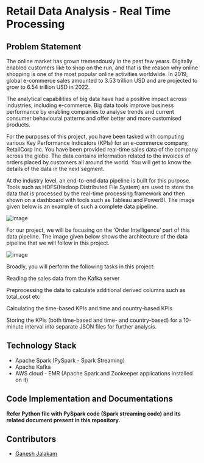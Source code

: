 
# Retail Data Analysis - Real Time Processing

## Problem Statement
The online market has grown tremendously in the past few years. Digitally enabled customers like to shop on the run, and that is the reason why online shopping is one of the most popular online activities worldwide. In 2019, global e-commerce sales amounted to 3.53 trillion USD and are projected to grow to 6.54 trillion USD in 2022.

 

The analytical capabilities of big data have had a positive impact across industries, including e-commerce. Big data tools improve business performance by enabling companies to analyse trends and current consumer behavioural patterns and offer better and more customised products.

 

For the purposes of this project, you have been tasked with computing various Key Performance Indicators (KPIs) for an e-commerce company, RetailCorp Inc. You have been provided real-time sales data of the company across the globe. The data contains information related to the invoices of orders placed by customers all around the world. You will get to know the details of the data in the next segment.

 

At the industry level, an end-to-end data pipeline is built for this purpose. Tools such as HDFS(Hadoop Distributed File System) are used to store the data that is processed by the real-time processing framework and then shown on a dashboard with tools such as Tableau and PowerBI. The image given below is an example of such a complete data pipeline.

![image](https://images.upgrad.com/27070182-3791-4fc7-81c6-0d39c97b4f25-Upgrad%20RT%20STreaming-whole.png)

For our project, we will be focusing on the ‘Order Intelligence’ part of this data pipeline. The image given below shows the architecture of the data pipeline that we will follow in this project.

![image](https://images.upgrad.com/137bcb53-7fa1-4aab-a93a-6f5b369efd4b-Upgrad%20RT%20STreaming%20-%20internal.png)

Broadly, you will perform the following tasks in this project:

Reading the sales data from the Kafka server

Preprocessing the data to calculate additional derived columns such as total_cost etc

Calculating the time-based KPIs and time and country-based KPIs

Storing the KPIs (both time-based and time- and country-based) for a 10-minute interval into separate JSON files for further analysis.

## Technology Stack
- Apache Spark (PySpark - Spark Streaming)
- Apache Kafka
- AWS cloud - EMR (Apache Spark and Zookeeper applications installed on it)

## Code Implementation and Documentations
**Refer Python file with PySpark code (Spark streaming code) and its related document present in this repository.**

## Contributors
- [Ganesh Jalakam](https://github.com/GaneshJalakam)
